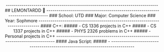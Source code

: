 <div align="center">
-----------------------------------------------------------------------------
## LEMONTARDD 🍋
-----------------------------------------------------------------------------
### School: UTD
### Major: Computer Science
### Year: Sophmore
-----------------------------------------------------------------------------
#### C++: 
##### - CS 1336 projects in C++
##### - CS 1337 projects in C++
##### - PHYS 2326 problems in C++
##### - Personal projects in C++
-----------------------------------------------------------------------------
#### Java Script:
##### -
-----------------------------------------------------------------------------
</div>
